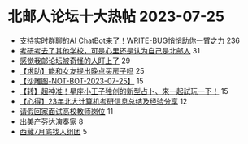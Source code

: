 # 北邮人论坛十大热帖 2023-07-25

- [支持实时群聊的AI ChatBot来了！WRITE-BUG悄悄助你一臂之力](https://bbs.byr.cn/article/Entrepreneurship/29644) 236
- [考研考去了其他学校，可是心里还是认为自己是北邮人](https://bbs.byr.cn/article/Talking/6397173) 31
- [感觉我邮论坛被奇怪的人盯上了](https://bbs.byr.cn/article/Friends/2043109) 29
- [【求助】能和女友提出晚点买房子吗](https://bbs.byr.cn/article/Feeling/3202119) 25
- [【沙雕图-NOT-BOT-2023-07-25】](https://bbs.byr.cn/article/Picture/3346755) 15
- [【转】超神准！星座小王子独创的新型占卜、來一起試玩一下！](https://bbs.byr.cn/article/Constellations/326533) 15
- [【心得】23年北大计算机考研信息总结及经验分享](https://bbs.byr.cn/article/AimGraduate/1223886) 12
- [请假回家面试高校教师岗位](https://bbs.byr.cn/article/WorkLife/1202190) 11
- [出美产芬达演奏家](https://bbs.byr.cn/article/Guitar/154554) 8
- [西藏7月底找人组团](https://bbs.byr.cn/article/Travel/146943) 5


